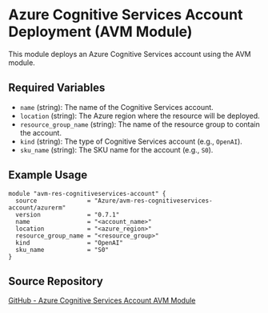 # Azure Cognitive Services Account Deployment (AVM Module)

This module deploys an Azure Cognitive Services account using the AVM module.

## Required Variables
- `name` (string): The name of the Cognitive Services account.
- `location` (string): The Azure region where the resource will be deployed.
- `resource_group_name` (string): The name of the resource group to contain the account.
- `kind` (string): The type of Cognitive Services account (e.g., `OpenAI`).
- `sku_name` (string): The SKU name for the account (e.g., `S0`).

## Example Usage
```hcl
module "avm-res-cognitiveservices-account" {
  source              = "Azure/avm-res-cognitiveservices-account/azurerm"
  version             = "0.7.1"
  name                = "<account_name>"
  location            = "<azure_region>"
  resource_group_name = "<resource_group>"
  kind                = "OpenAI"
  sku_name            = "S0"
}
```

## Source Repository

[GitHub - Azure Cognitive Services Account AVM Module](https://github.com/Azure/terraform-azurerm-avm-res-cognitiveservices-account)